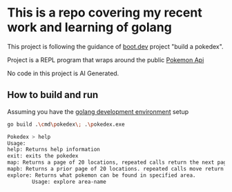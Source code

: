 # This is a repo covering my recent work and learning of golang

This project is following the guidance of [boot.dev](https://www.boot.dev/) project "build a pokedex". 

Project is a REPL program that wraps around the public [Pokemon Api](https://pokeapi.co/)

No code in this project is AI Generated. 

## How to build and run
Assuming you have the [golang development environment](https://go.dev/doc/install) setup 

```sh
go build .\cmd\pokedex\; .\pokedex.exe
```

```sh
Pokedex > help
Usage:
help: Returns help information
exit: exits the pokedex
map: Returns a page of 20 locations, repeated calls return the next page.
mapb: Returns a prior page of 20 locations. repeated calls move return prior pages.
explore: Returns what pokemon can be found in specified area.
        Usage: explore area-name
```
